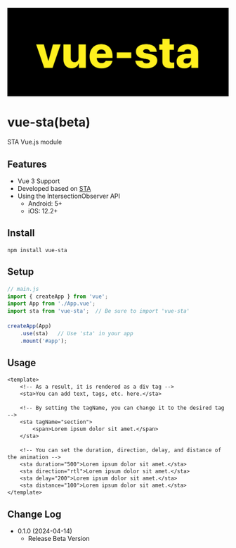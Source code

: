 ![vue-sta](logo.svg)

# **vue-sta(beta)**
STA Vue.js module

## **Features**
* Vue 3 Support
* Developed based on [STA](https://github.com/FE-jw/STA)
* Using the IntersectionObserver API
	* Android: 5+
	* iOS: 12.2+

## **Install**
```
npm install vue-sta
```

## **Setup**
```js
// main.js
import { createApp } from 'vue';
import App from './App.vue';
import sta from 'vue-sta';	// Be sure to import 'vue-sta'

createApp(App)
	.use(sta)	// Use 'sta' in your app
	.mount('#app');
```

## **Usage**
```vue
<template>
	<!-- As a result, it is rendered as a div tag -->
	<sta>You can add text, tags, etc. here.</sta>

	<!-- By setting the tagName, you can change it to the desired tag -->
	<sta tagName="section">
		<span>Lorem ipsum dolor sit amet.</span>
	</sta>

	<!-- You can set the duration, direction, delay, and distance of the animation -->
	<sta duration="500">Lorem ipsum dolor sit amet.</sta>
	<sta direction="rtl">Lorem ipsum dolor sit amet.</sta>
	<sta delay="200">Lorem ipsum dolor sit amet.</sta>
	<sta distance="100">Lorem ipsum dolor sit amet.</sta>
</template>
```

## **Change Log**
* 0.1.0 (2024-04-14)
	* Release Beta Version